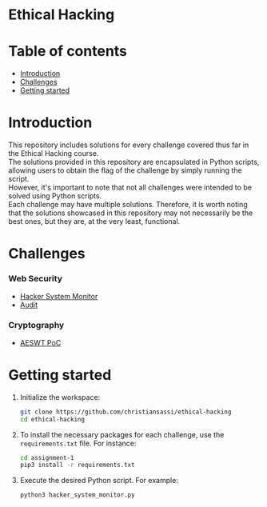 # Ethical Hacking

# Table of contents

-   [Introduction](#introduction)
-   [Challenges](#challenges)
-   [Getting started](#getting-started)

# Introduction

This repository includes solutions for every challenge covered thus far in the Ethical Hacking course. <br>
The solutions provided in this repository are encapsulated in Python scripts, allowing users to obtain the flag of the challenge by simply running the script. <br>
However, it's important to note that not all challenges were intended to be solved using Python scripts. <br>
Each challenge may have multiple solutions. Therefore, it is worth noting that the solutions showcased in this repository may not necessarily be the best ones, but they are, at the very least, functional.

# Challenges

### Web Security

-   [Hacker System Monitor](assignment-1/hacker_system_monitor.py)
-   [Audit](assignment-2/auction.py)

### Cryptography

-   [AESWT PoC](assignment-3/aeswt_poc.py)

# Getting started

1. Initialize the workspace:
    ```bash
    git clone https://github.com/christiansassi/ethical-hacking
    cd ethical-hacking
    ```
2. To install the necessary packages for each challenge, use the `requirements.txt` file. For instance:
    ```bash
    cd assignment-1
    pip3 install -r requirements.txt
    ```
3. Execute the desired Python script. For example:
    ```bash
    python3 hacker_system_monitor.py
    ```
